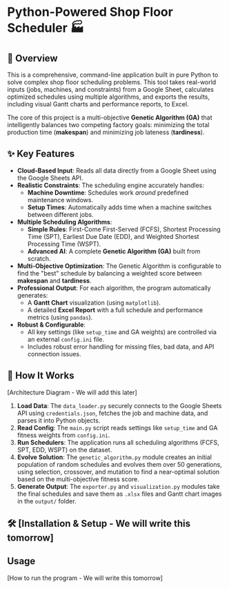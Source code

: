 # Python-Powered Shop Floor Scheduler 🏭

## 📖 Overview

This is a comprehensive, command-line application built in pure Python to solve complex shop floor scheduling problems. This tool takes real-world inputs (jobs, machines, and constraints) from a Google Sheet, calculates optimized schedules using multiple algorithms, and exports the results, including visual Gantt charts and performance reports, to Excel.

The core of this project is a multi-objective **Genetic Algorithm (GA)** that intelligently balances two competing factory goals: minimizing the total production time (**makespan**) and minimizing job lateness (**tardiness**).

## ✨ Key Features

* **Cloud-Based Input**: Reads all data directly from a Google Sheet using the Google Sheets API.
* **Realistic Constraints**: The scheduling engine accurately handles:
    * **Machine Downtime**: Schedules work *around* predefined maintenance windows.
    * **Setup Times**: Automatically adds time when a machine switches between different jobs.
* **Multiple Scheduling Algorithms**:
    * **Simple Rules**: First-Come First-Served (FCFS), Shortest Processing Time (SPT), Earliest Due Date (EDD), and Weighted Shortest Processing Time (WSPT).
    * **Advanced AI**: A complete **Genetic Algorithm (GA)** built from scratch.
* **Multi-Objective Optimization**: The Genetic Algorithm is configurable to find the "best" schedule by balancing a weighted score between **makespan** and **tardiness**.
* **Professional Output**: For each algorithm, the program automatically generates:
    * A **Gantt Chart** visualization (using `matplotlib`).
    * A detailed **Excel Report** with a full schedule and performance metrics (using `pandas`).
* **Robust & Configurable**:
    * All key settings (like `setup_time` and GA weights) are controlled via an external `config.ini` file.
    * Includes robust error handling for missing files, bad data, and API connection issues.

## 🚀 How It Works

[Architecture Diagram - We will add this later]

1.  **Load Data**: The `data_loader.py` securely connects to the Google Sheets API using `credentials.json`, fetches the job and machine data, and parses it into Python objects.
2.  **Read Config**: The `main.py` script reads settings like `setup_time` and GA fitness weights from `config.ini`.
3.  **Run Schedulers**: The application runs all scheduling algorithms (FCFS, SPT, EDD, WSPT) on the dataset.
4.  **Evolve Solution**: The `genetic_algorithm.py` module creates an initial population of random schedules and evolves them over 50 generations, using selection, crossover, and mutation to find a near-optimal solution based on the multi-objective fitness score.
5.  **Generate Output**: The `exporter.py` and `visualization.py` modules take the final schedules and save them as `.xlsx` files and Gantt chart images in the `output/` folder.

## 🛠️ [Installation & Setup - We will write this tomorrow]

## Usage

[How to run the program - We will write this tomorrow]